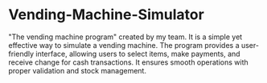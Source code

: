 # Vending-Machine-Simulator
"The vending machine program" created by my team. It is a simple yet effective way to simulate a vending machine. The program provides a user-friendly interface, allowing users to select items, make payments, and receive change for cash transactions. It ensures smooth operations with proper validation and stock management.
